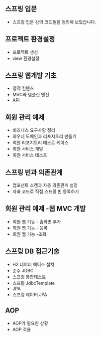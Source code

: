 ## 스프링 입문
- 스프링 입문 강의 코드들을 정리해 보았습니다.

## 프로젝트 환경설정 
- 프로젝트 생성
- view 환경설정

## 스프링 웹개발 기초
- 정적 컨텐츠
- MVC와 탬플릿 엔진
- API

## 회원 관리 예제 
- 비즈니스 요구사항 정리
- 회우너 도메인과 리포지토리 만들기
- 회원 리포지토리 테스트 케이스
- 회원 서비스 개발
- 회원 서비스 테스트

## 스프링 빈과 의존관계
- 컴포넌트 스캔과 자동 의존관계 설정
- 자바 코드로 직접 스프링 빈 등록하기

## 회원 관리 예제 -웹 MVC 개발

- 회원 웹 기능 - 홈화면 추가
- 회원 웹 기능 - 등록
- 회원 웹 기능 -조회

## 스프링 DB 접근기술

- H2 데이터 베이스 설치
- 순수 JDBC
- 스프링 통합테스트
- 스프링 JdbcTemplate
- JPA
- 스프링 데이터 JPA

## AOP 
- AOP가 필요한 상황
- AOP 적용